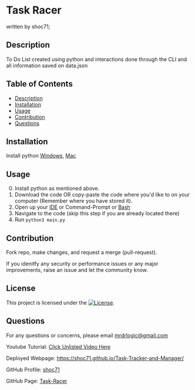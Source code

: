 # Task Racer
written by shoc71;

## Description
To Do List created using python and interactions done through the CLI and all information saved on data.json

## Table of Contents
- [Description](#description)
- [Installation](#installation)
- [Usage](#usage)
- [Contribution](#contribution)
- [Questions](#questions)

## Installation
Install python [Windows](https://www.youtube.com/watch?v=0DQsjE8vMpc), [Mac](https://www.youtube.com/watch?v=3-sPfR4JEQ8)

## Usage
0. Install python as mentioned above.
1. Download the code OR copy-paste the code where you'd like to on your computer (Remember where you have stored it). 
2. Open up your [IDE](https://code.visualstudio.com/download) or Command-Prompt or [Bash](https://www.gnu.org/software/bash/)
3. Navigate to the code (skip this step if you are already located there)
4. Run ```python3 main.py```

## Contribution
Fork repo, make changes, and request a merge (pull-request).

If you idenitfy any security or performance issues or any major improvements, raise an issue and let the community know.

## License
This project is licensed under the [![License](https://opensource.org/licenses/Apache-2.0)](https://opensource.org/licenses/Apache-2.0).

## Questions
For any questions or concerns, please email mrdrlogic@gmail.com

Youtube Tutorial: [Click Unlisted Video Here](#)

Deployed Webpage: https://shoc71.github.io/Task-Tracker-and-Manager/

GitHub Profile: [shoc71](https://github.com/shoc71)

GitHub Page: [Task-Racer](https://github.com/shoc71/Task-Racer)
